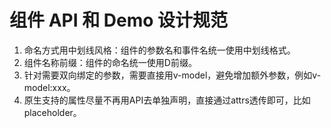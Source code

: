 # 组件 API 和 Demo 设计规范

1. 命名方式用中划线风格：组件的参数名和事件名统一使用中划线格式。
2. 组件名称前缀：组件的命名统一使用D前缀。
3. 针对需要双向绑定的参数，需要直接用v-model，避免增加额外参数，例如v-model:xxx。
4. 原生支持的属性尽量不再用API去单独声明，直接通过attrs透传即可，比如placeholder。
